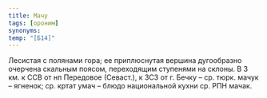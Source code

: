 ```yaml
---
title: Мачу
tags: [ороним]
synonyms:
temp: "[Б14]"
---
```


Лесистая с полянами гора; ее приплюснутая вершина дугообразно очерчена скальным
поясом, переходящим ступенями на склоны. В 3 км. к ССВ от нп Передовое
(Севаст.), к ЗСЗ от г. Бечку – ср. тюрк. мачук – ягненок; ср. кртат умач – блюдо
национальной кухни ср. РПН мачак.
